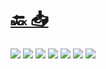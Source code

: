 #
# [🔙 ](../../)    <a href="../pdfs/120100000_⚪_🧑_🛠_💶_CONTRATO LLAVE EN MANO PARA LA INSTALACIÓN FOTOVOLTAICA.pdf">📥</a>
 <img src="page0.jpg">   <img src="page1.jpg">   <img src="page2.jpg">   <img src="page3.jpg">   <img src="page4.jpg">   <img src="page5.jpg">   <img src="page6.jpg"> 

            
                